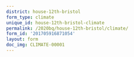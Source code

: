 ```yaml
---
district: house-12th-bristol
form_type: climate
unique_id: house-12th-bristol-climate
permalink: /2020bq/house-12th-bristol/climate/
form_id: '201705916871054'
layout: form
doc_img: CLIMATE-00001
---
```

